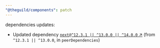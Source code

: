 ```yaml
---
"@theguild/components": patch
---
```

dependencies updates:
  - Updated dependency [`next@^12.3.1 || ^13.0.0 || ^14.0.0` ↗︎](https://www.npmjs.com/package/next/v/12.3.1) (from `^12.3.1 || ^13.0.0`, in `peerDependencies`)
